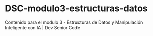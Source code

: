 # DSC-modulo3-estructuras-datos
Contenido para el modulo 3 - Estructuras de Datos y Manipulación Inteligente con IA | Dev Senior Code
